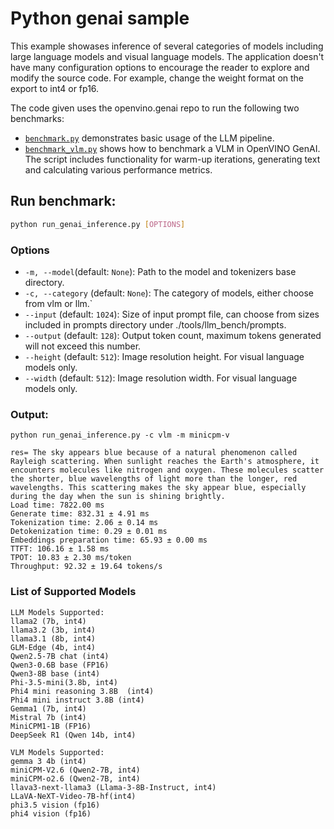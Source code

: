 # Python genai sample

This example showases inference of several categories of models including large language models and visual language models. The application doesn't have many configuration options to encourage the reader to explore and modify the source code. For example, change the weight format on the export to int4 or fp16.

The code given uses the openvino.genai repo to run the following two benchmarks:
 - [`benchmark.py`](../llm_bench/benchmark.py) demonstrates basic usage of the LLM pipeline.
 - [`benchmark_vlm.py`](../../samples/python/visual_language_chat/benchmark_vlm.py) shows how to benchmark a VLM in OpenVINO GenAI. The script includes functionality for warm-up iterations, generating text and calculating various performance metrics.

## Run benchmark:

```sh
python run_genai_inference.py [OPTIONS]
```

### Options

- `-m, --model`(default: `None`): Path to the model and tokenizers base directory.
- `-c, --category` (default: `None`): The category of models, either choose from vlm or llm.`
- `--input` (default: `1024`): Size of input prompt file, can choose from sizes included in prompts directory under ./tools/llm_bench/prompts.
- `--output` (default: `128`): Output token count, maximum tokens generated will not exceed this number.
- `--height` (default: `512`): Image resolution height. For visual language models only.
- `--width` (default: `512`): Image resolution width. For visual language models only.

### Output:

```
python run_genai_inference.py -c vlm -m minicpm-v
```

```
res= The sky appears blue because of a natural phenomenon called Rayleigh scattering. When sunlight reaches the Earth's atmosphere, it encounters molecules like nitrogen and oxygen. These molecules scatter the shorter, blue wavelengths of light more than the longer, red wavelengths. This scattering makes the sky appear blue, especially during the day when the sun is shining brightly.
Load time: 7822.00 ms
Generate time: 832.31 ± 4.91 ms
Tokenization time: 2.06 ± 0.14 ms
Detokenization time: 0.29 ± 0.01 ms
Embeddings preparation time: 65.93 ± 0.00 ms
TTFT: 106.16 ± 1.58 ms
TPOT: 10.83 ± 2.30 ms/token 
Throughput: 92.32 ± 19.64 tokens/s
```

### List of Supported Models

```
LLM Models Supported:
llama2 (7b, int4)
llama3.2 (3b, int4)
llama3.1 (8b, int4)
GLM-Edge (4b, int4)
Qwen2.5-7B chat (int4)
Qwen3-0.6B base (FP16)
Qwen3-8B base (int4)
Phi-3.5-mini(3.8b, int4)
Phi4 mini reasoning 3.8B  (int4)
Phi4 mini instruct 3.8B (int4)
Gemma1 (7b, int4)
Mistral 7b (int4)
MiniCPM1-1B (FP16)
DeepSeek R1 (Qwen 14b, int4)
```

```
VLM Models Supported:
gemma 3 4b (int4)
miniCPM-V2.6 (Qwen2-7B, int4)
miniCPM-o2.6 (Qwen2-7B, int4)
llava3-next-llama3 (Llama-3-8B-Instruct, int4)
LLaVA-NeXT-Video-7B-hf(int4)
phi3.5 vision (fp16)
phi4 vision (fp16)
```
